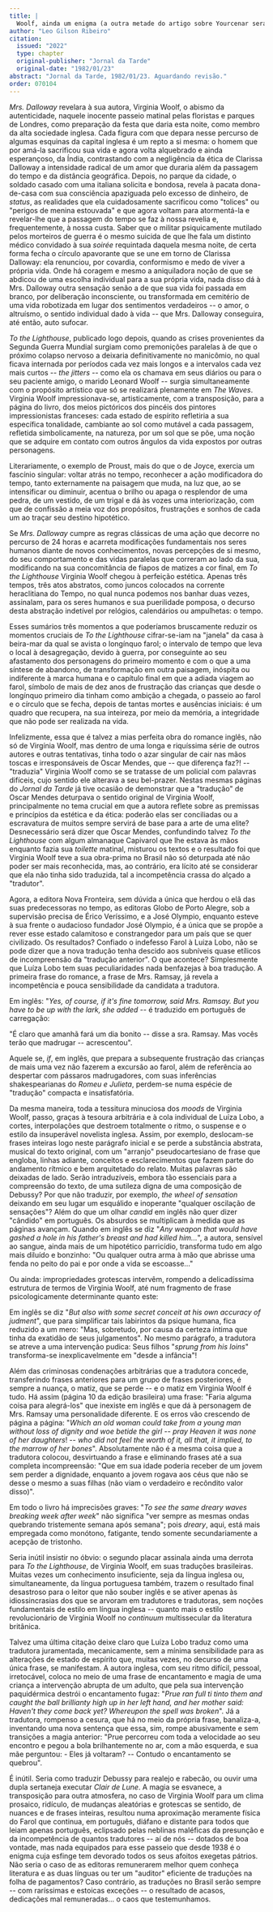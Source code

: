 ```yaml
---
title: |
  Woolf, ainda um enigma (a outra metade do artigo sobre Yourcenar será transcrito na próxima seção consagrada à escritora belga)
author: "Leo Gilson Ribeiro"
citation:
  issued: "2022"
  type: chapter
  original-publisher: "Jornal da Tarde"
  original-date: "1982/01/23"
abstract: "Jornal da Tarde, 1982/01/23. Aguardando revisão."
order: 070104
---
```


*Mrs. Dalloway* revelara à sua autora, Virginia Woolf, o abismo da autenticidade, naquele inocente passeio matinal pelas floristas e parques de Londres, como preparação da festa que daria esta noite, como membro da alta sociedade inglesa. Cada figura com que depara nesse percurso de algumas esquinas da capital inglesa é um repto a si mesma: o homem que por amá-la sacrificou sua vida e agora volta alquebrado e ainda esperançoso, da Índia, contrastando com a negligência da ética de Clarissa Dalloway a intensidade radical de um amor que duraria além da passagem do tempo e da distância geográfica. Depois, no parque da cidade, o soldado casado com uma italiana solicita e bondosa, revela à pacata dona-de-casa com sua consciência apaziguada pelo excesso de dinheiro, de *status*, as realidades que ela cuidadosamente sacrificou como "tolices" ou "perigos de menina estouvada" e que agora voltam para atormentá-la e revelar-lhe que a passagem do tempo se faz à nossa revelia e, frequentemente, à nossa custa. Saber que o militar psiquicamente mutilado pelos morteiros de guerra é o mesmo suicida de que lhe fala um distinto médico convidado à sua *soirée* requintada daquela mesma noite, de certa forma fecha o círculo apavorante que se une em torno de Clarissa Dalloway: ela renunciou, por covardia, conformismo e medo de viver a própria vida. Onde há coragem e mesmo a aniquiladora noção de que se abdicou de uma escolha individual para a sua própria vida, nada disso dá à Mrs. Dalloway outra sensação senão a de que sua vida foi passada em branco, por deliberação inconsciente, ou transformada em cemitério de uma vida robotizada em lugar dos sentimentos verdadeiros -- o amor, o altruísmo, o sentido individual dado à vida -- que Mrs. Dalloway conseguira, até então, auto sufocar.

*To the Lighthouse*, publicado logo depois, quando as crises provenientes da Segunda Guerra Mundial surgiam como premonições paralelas à de que o próximo colapso nervoso a deixaria definitivamente no manicômio, no qual ficava internada por períodos cada vez mais longos e a intervalos cada vez mais curtos -- *the jitters* -- como ela os chamava em seus diários ou para o seu paciente amigo, o marido Leonard Woolf -- surgia simultaneamente com o propósito artístico que só se realizará plenamente em *The Waves*. Virginia Woolf impressionava-se, artisticamente, com a transposição, para a página do livro, dos meios pictóricos dos pincéis dos pintores impressionistas franceses: cada estado de espírito refletiria a sua específica tonalidade, cambiante ao sol como mutável a cada passagem, refletida simbolicamente, na natureza, por um sol que se põe, uma noção que se adquire em contato com outros ângulos da vida expostos por outras personagens.

Literariamente, o exemplo de Proust, mais do que o de Joyce, exercia um fascínio singular: voltar atrás no tempo, reconhecer a ação modificadora do tempo, tanto externamente na paisagem que muda, na luz que, ao se intensificar ou diminuir, acentua o brilho ou apaga o resplendor de uma pedra, de um vestido, de um trigal e dá às vozes uma interiorização, com que de confissão a meia voz dos propósitos, frustrações e sonhos de cada um ao traçar seu destino hipotético.

Se *Mrs. Dalloway* cumpre as regras clássicas de uma ação que decorre no percurso de 24 horas e acarreta modificações fundamentais nos seres humanos diante de novos conhecimentos, novas percepções de si mesmo, do seu comportamento e das vidas paralelas que correram ao lado da sua, modificando na sua concomitância de fiapos de matizes a cor final, em *To the Lighthouse* Virginia Woolf chegou à perfeição estética. Apenas três tempos, três atos abstratos, como juncos colocados na corrente heraclitiana do Tempo, no qual nunca podemos nos banhar duas vezes, assinalam, para os seres humanos e sua puerilidade pomposa, o decurso desta abstração indetível por relógios, calendários ou ampulhetas: o tempo.

Esses sumários três momentos a que poderíamos bruscamente reduzir os momentos cruciais de *To the Lighthouse* cifrar-se-iam na "janela" da casa à beira-mar da qual se avista o longínquo farol; o intervalo de tempo que leva o local à desagregação, devido à guerra, por conseguinte ao seu afastamento dos personagens do primeiro momento e com o que a uma síntese de abandono, de transformação em outra paisagem, inóspita ou indiferente à marca humana e o capítulo final em que a adiada viagem ao farol, símbolo de mais de dez anos de frustração das crianças que desde o longínquo primeiro dia tinham como ambição a chegada, o passeio ao farol e o círculo que se fecha, depois de tantas mortes e ausências iniciais: é um quadro que recupera, na sua inteireza, por meio da memória, a integridade que não pode ser realizada na vida.

Infelizmente, essa que é talvez a mias perfeita obra do romance inglês, não só de Virgínia Woolf, mas dentro de uma longa e riquíssima série de outros autores e outras tentativas, tinha todo o azar singular de cair nas mãos toscas e irresponsáveis de Oscar Mendes, que -- que diferença faz?! -- "traduzia" Virginia Woolf como se se tratasse de um policial com palavras difíceis, cujo sentido ele alterava a seu bel-prazer. Nestas mesmas páginas do *Jornal da Tarde* já tive ocasião de demonstrar que a "tradução" de Oscar Mendes deturpava o sentido original de Virginia Woolf, principalmente no tema crucial em que a autora reflete sobre as premissas e princípios da estética e da ética: poderão elas ser conciliadas ou a escravatura de muitos sempre servirá de base para a arte de uma elite? Desnecessário será dizer que Oscar Mendes, confundindo talvez *To the Lighthouse* com algum almanaque Capivarol que lhe estava às mãos enquanto fazia sua *toilette* matinal, misturou os textos e o resultado foi que Virginia Woolf teve a sua obra-prima no Brasil não só deturpada até não poder ser mais reconhecida, mas, ao contrário, era lícito até se considerar que ela não tinha sido traduzida, tal a incompetência crassa do alçado a "tradutor".

Agora, a editora Nova Fronteira, sem dúvida a única que herdou o elã das suas predecessoras no tempo, as editoras Globo de Porto Alegre, sob a supervisão precisa de Érico Veríssimo, e a José Olympio, enquanto esteve à sua frente o audacioso fundador José Olympio, é a única que se propõe a rever esse estado calamitoso e constrangedor para um país que se quer civilizado. Os resultados? Confiado o indefesso Farol à Luiza Lobo, não se pode dizer que a nova tradução tenha descido aos subníveis quase etílicos de incompreensão da "tradução anterior". O que acontece? Simplesmente que Luíza Lobo tem suas peculiaridades nada benfazejas à boa tradução. A primeira frase do romance, a frase de Mrs. Ramsay, já revela a incompetência e pouca sensibilidade da candidata a tradutora.

Em inglês: "*Yes, of course, if it's fine tomorrow, said Mrs. Ramsay. But you have to be up with the lark, she added --* é traduzido em português de carregação:

"É claro que amanhã fará um dia bonito -- disse a sra. Ramsay. Mas vocês terão que madrugar -- acrescentou".

Aquele se, *if*, em inglês, que prepara a subsequente frustração das crianças de mais uma vez não fazerem a excursão ao farol, além de referência ao despertar com pássaros madrugadores, com suas inferências shakespearianas do *Romeu e Julieta*, perdem-se numa espécie de "tradução" compacta e insatisfatória.

Da mesma maneira, toda a tessitura minuciosa dos *moods* de Virginia Woolf, passo, graças à tesoura arbitrária e à cola individual de Luíza Lobo, a cortes, interpolações que destroem totalmente o ritmo, o suspense e o estilo da insuperável novelista inglesa. Assim, por exemplo, deslocam-se frases inteiras logo neste parágrafo inicial e se perde a substância abstrata, musical do texto original, com um "arranjo" pseudocartesiano de frase que engloba, linhas adiante, conceitos e esclarecimentos que fazem parte do andamento rítmico e bem arquitetado do relato. Muitas palavras são deixadas de lado. Serão intraduzíveis, embora tão essenciais para a compreensão do texto, de uma sutileza digna de uma composição de Debussy? Por que não traduzir, por exemplo, *the wheel of sensation* deixando em seu lugar um esquálido e inoperante "qualquer oscilação de sensações"? Além do que um olhar *candid* em inglês não quer dizer "cândido" em português. Os absurdos se multiplicam à medida que as páginas avançam. Quando em inglês se diz "*Any weapon that would have gashed a hole in his father's breast and had killed him...*", a autora, sensível ao sangue, ainda mais de um hipotético parricídio, transforma tudo em algo mais diluído e bonzinho: "Ou qualquer outra arma à mão que abrisse uma fenda no peito do pai e por onde a vida se escoasse..."

Ou ainda: impropriedades grotescas intervêm, rompendo a delicadíssima estrutura de termos de Virginia Woolf, até num fragmento de frase psicologicamente determinante quanto este:

Em inglês se diz "*But also with some secret conceit at his own accuracy of judment*", que para simplificar tais labirintos da psique humana, fica reduzido a um mero: "Mas, sobretudo, por causa da certeza íntima que tinha da exatidão de seus julgamentos". No mesmo parágrafo, a tradutora se atreve a uma intervenção pudica: Seus filhos "*sprung from his loins*" transforma-se inexplicavelmente em "desde a infância"!

Além das criminosas condenações arbitrárias que a tradutora concede, transferindo frases anteriores para um grupo de frases posteriores, é sempre a nuança, o matiz, que se perde -- e o matiz em Virginia Woolf é tudo. Há assim (página 10 da edição brasileira) uma frase: "Faria alguma coisa para alegrá-los" que inexiste em inglês e que dá à personagem de Mrs. Ramsay uma personalidade diferente. E os erros vão crescendo de página a página: "*Which an old woman could take from a young man without loss of dignity and woe betide the girl -- pray Heaven it was none of her daughters*! -- *who did not feel the worth of it, all that, it implied, to the marrow of her bones*". Absolutamente não é a mesma coisa que a tradutora colocou, desvirtuando a frase e eliminando frases até a sua completa incompreensão: "Que em sua idade poderia receber de um jovem sem perder a dignidade, enquanto a jovem rogava aos céus que não se desse o mesmo a suas filhas (não viam o verdadeiro e recôndito valor disso)".

Em todo o livro há imprecisões graves: "*To see the same dreary waves breaking week after week*" não significa "ver sempre as mesmas ondas quebrando tristemente semana após semana"; pois *dreary*, aqui, está mais empregada como monótono, fatigante, tendo somente secundariamente a acepção de tristonho.

Seria inútil insistir no óbvio: o segundo placar assinala ainda uma derrota para *To the Lighthouse*, de Virginia Woolf, em suas traduções brasileiras. Muitas vezes um conhecimento insuficiente, seja da língua inglesa ou, simultaneamente, da língua portuguesa também, trazem o resultado final desastroso para o leitor que não souber inglês e se ativer apenas às idiossincrasias dos que se arvoram em tradutores e tradutoras, sem noções fundamentais de estilo em língua inglesa -- quanto mais o estilo revolucionário de Virginia Woolf no *continuum* multissecular da literatura britânica.

Talvez uma última citação deixe claro que Luíza Lobo traduz como uma tradutora juramentada, mecanicamente, sem a mínima sensibilidade para as alterações de estado de espírito que, muitas vezes, no decurso de uma única frase, se manifestam. A autora inglesa, com seu ritmo difícil, pessoal, irretocável, coloca no meio de uma frase de encantamento e magia de uma criança a intervenção abrupta de um adulto, que pela sua intervenção paquidérmica destrói o encantamento fugaz: "*Prue ran full ti tinto them and caught the ball brillianty high up in her left hand, and her mother said: Haven't they come back yet? Whereupon the spell was broken*". Já a tradutora, rompenso a cesura, que há no meio da própria frase, banaliza-a, inventando uma nova sentença que essa, sim, rompe abusivamente e sem transições a magia anterior: "Prue percorreu com toda a velocidade ao seu encontro e pegou a bola brilhantemente no ar, com a mão esquerda, e sua mãe perguntou: - Eles já voltaram? -- Contudo o encantamento se quebrou".

É inútil. Seria como traduzir Debussy para realejo e rabecão, ou ouvir uma dupla sertaneja executar *Clair de Lune*. A magia se esvanece, a transposição para outra atmosfera, no caso de Virginia Woolf para um clima prosaico, ridículo, de mudanças aleatórias e grotescas se sentido, de nuances e de frases inteiras, resultou numa aproximação meramente física do Farol que continua, em português, diáfano e distante para todos que leiam apenas português, eclipsado pelas neblinas maléficas da presunção e da incompetência de quantos tradutores -- aí de nós -- dotados de boa vontade, mas nada equipados para esse passeio que desde 1938 é o enigma cuja esfinge tem devorado todos os seus afoitos exegetas pátrios. Não seria o caso de as editoras remunerarem melhor quem conheça literatura e as duas línguas ou ter um "auditor" eficiente de traduções na folha de pagamentos? Caso contrário, as traduções no Brasil serão sempre -- com raríssimas e estoicas exceções -- o resultado de acasos, dedicações mal remuneradas... o caos que testemunhamos.


